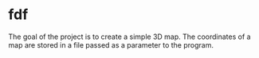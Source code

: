 # fdf

The goal of the project is to create a simple 3D map. The coordinates of a map are stored in a file passed as a parameter to the program. 
